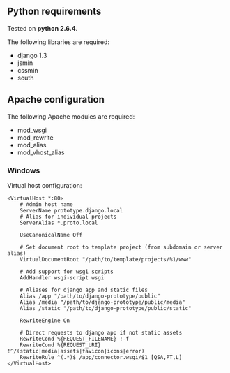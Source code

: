 ## Python requirements

Tested on **python 2.6.4**.

The following libraries are required:

 * django 1.3
 * jsmin
 * cssmin
 * south

## Apache configuration

The following Apache modules are required:

 * mod_wsgi
 * mod_rewrite
 * mod_alias
 * mod\_vhost\_alias 

### Windows

Virtual host configuration:

	<VirtualHost *:80>
		# Admin host name
		ServerName prototype.django.local
		# Alias for individual projects
		ServerAlias *.proto.local
		
		UseCanonicalName Off
		
		# Set document root to template project (from subdomain or server alias)
		VirtualDocumentRoot "/path/to/template/projects/%1/www"
		
		# Add support for wsgi scripts
		AddHandler wsgi-script wsgi
		
		# Aliases for django app and static files
		Alias /app "/path/to/django-prototype/public"
		Alias /media "/path/to/django-prototype/public/media"
		Alias /static "/path/to/django-prototype/public/static"
		
		RewriteEngine On
		
		# Direct requests to django app if not static assets
		RewriteCond %{REQUEST_FILENAME} !-f
		RewriteCond %{REQUEST_URI} !^/(static|media|assets|favicon|icons|error)
		RewriteRule ^(.*)$ /app/connector.wsgi/$1 [QSA,PT,L]
	</VirtualHost>